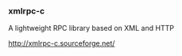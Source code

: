 ### xmlrpc-c
  
A lightweight RPC library based on XML and HTTP  
    
http://xmlrpc-c.sourceforge.net/
